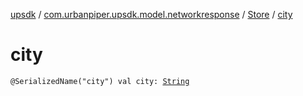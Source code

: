 [upsdk](../../index.md) / [com.urbanpiper.upsdk.model.networkresponse](../index.md) / [Store](index.md) / [city](./city.md)

# city

`@SerializedName("city") val city: `[`String`](https://kotlinlang.org/api/latest/jvm/stdlib/kotlin/-string/index.html)